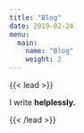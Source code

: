 ```yaml
---
title: "Blog"
date: 2019-02-24
menu:
  main:
    name: "Blog"
    weight: 2
---
```

{{< lead >}}
<p>I write <strong>helplessly.</strong></p>
{{< /lead >}}

